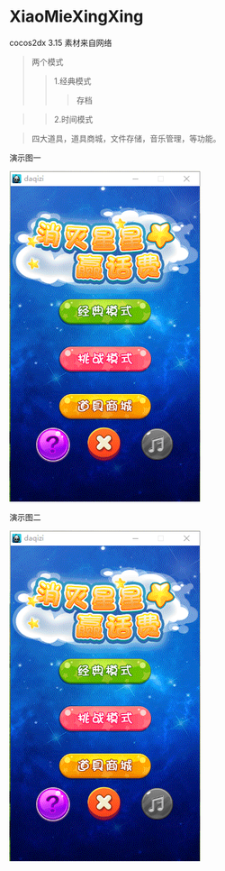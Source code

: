 # XiaoMieXingXing
cocos2dx 3.15 素材来自网络

>两个模式
>>1.经典模式
>>>存档

>>2.时间模式

>四大道具，道具商城，文件存储，音乐管理，等功能。

演示图一     

![](https://github.com/DaQiZi/XiaoMieXingXing/raw/master/git/gif1.gif)

演示图二

![](https://github.com/DaQiZi/XiaoMieXingXing/raw/master/git/git2.gif)
